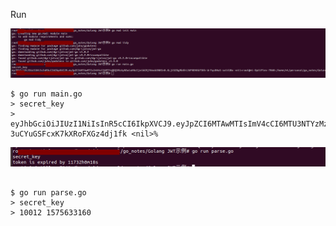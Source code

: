 <!--
 * @Author: your name
 * @Date: 2021-04-08 14:55:07
 * @LastEditTime: 2021-04-08 19:09:47
 * @LastEditors: Please set LastEditors
 * @Description: In User Settings Edit
 * @FilePath: /go_notes/Golang JWT示例/readme.md
-->
Run

![](../asset/../assets/go_jwt.png)
```
$ go run main.go 
> secret_key
> eyJhbGciOiJIUzI1NiIsInR5cCI6IkpXVCJ9.eyJpZCI6MTAwMTIsImV4cCI6MTU3NTYzMzE2MCwiaXNzIjoibG9jYWxob3N0In0.tl0obbcF9me3LALR-3uCYuGSFcxK7kXRoFXGz4dj1fk <nil>%
```
![](../assets/go_jwt_parse.png)

```

$ go run parse.go
> secret_key
> 10012 1575633160

```